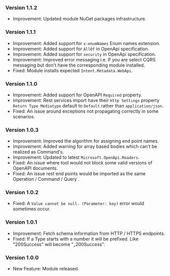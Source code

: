 ### Version 1.1.2

- Improvement: Updated module NuGet packages infrastructure.

### Version 1.1.1

- Improvement: Added support for `x-enumNames` Enum names extension. 
- Improvement: Added support for `AllOf` in OpenApi specification. 
- Improvement: Added support for `security` in OpenApi specification. 
- Improvement: Improved error messaging i.e. If you are select CQRS messaging but don't have the corresponding module installed.
- Fixed: Module installs expected `Intent.Metadata.WebApi`.

### Version 1.1.0

- Improvement: Added support for OpenAPI `Required` property. 
- Improvement: Rest services import have their `Http Settings` property `Return Type Mediatype` default to `Default` rather than `application/json`.
- Fixed: An issue around exceptions not propagating correctly in some scenarios.

### Version 1.0.3

- Improvement: Improved the algorithm for assigning end point names. 
- Improvement: Added warning for array based bodies which can't be realized as Command's. 
- Improvement: Updated to latest `Microsoft.OpenApi.Readers`. 
- Fixed: An issue where tool would not block some valid versions of OpenAPI documents.
- Fixed: An issue rest end points would be imported as the same Operation / Command / Query .

### Version 1.0.2

- Fixed: A `Value cannot be null. (Parameter: key)` error would sometimes occur.

### Version 1.0.1

- Improvement: Fetch schema information from HTTP / HTTPS endpoints.
- Fixed: If a Type starts with a number it will be prefixed. Like "200Success" will become "_200Success".

### Version 1.0.0

- New Feature: Module released.
